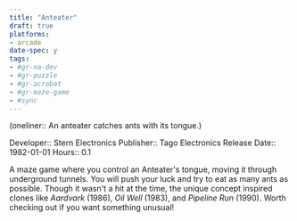```yaml
---
title: "Anteater"
draft: true
platforms:
- arcade
date-spec: y
tags:
- #gr-na-dev 
- #gr-puzzle 
- #gr-acrobat 
- #gr-maze-game 
- #sync
---
```


(oneliner:: An anteater catches ants with its tongue.)

Developer:: Stern Electronics
Publisher:: Tago Electronics
Release Date:: 1982-01-01
Hours:: 0.1

A maze game where you control an Anteater's tongue, moving it through underground tunnels. You will push your luck and try to eat as many ants as possible. Though it wasn't a hit at the time, the unique concept inspired clones like *Aardvark* (1986), *Oil Well* (1983), and *Pipeline Run* (1990). Worth checking out if you want something unusual!